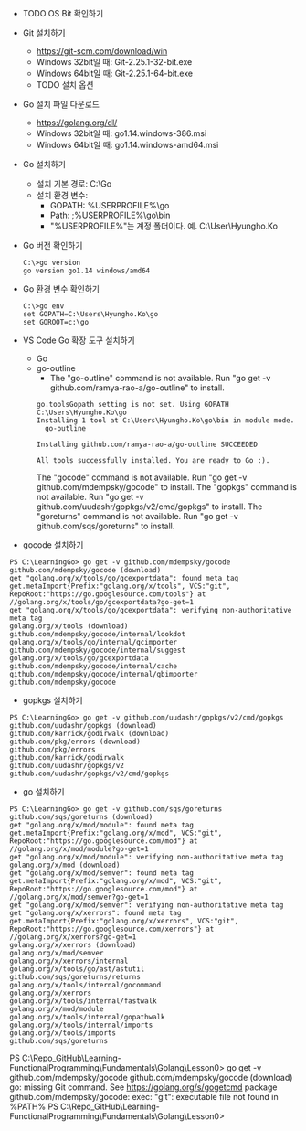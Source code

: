 - TODO OS Bit 확인하기
- Git 설치하기
  - https://git-scm.com/download/win
  - Windows 32bit일 때: Git-2.25.1-32-bit.exe
  - Windows 64bit일 때: Git-2.25.1-64-bit.exe
  - TODO 설치 옵션
- Go 설치 파일 다운로드
  - https://golang.org/dl/
  - Windows 32bit일 때: go1.14.windows-386.msi
  - Windows 64bit일 때: go1.14.windows-amd64.msi
- Go 설치하기
  - 설치 기본 경로: C:\Go
  - 설치 환경 변수: 
    - GOPATH: %USERPROFILE%\go
    - Path: ;%USERPROFILE%\go\bin
    - "%USERPROFILE%"는 계정 폴더이다. 예. C:\User\Hyungho.Ko
- Go 버전 확인하기
  ```shell
  C:\>go version
  go version go1.14 windows/amd64
  ```
- Go 환경 변수 확인하기
  ```shell
  C:\>go env
  set GOPATH=C:\Users\Hyungho.Ko\go
  set GOROOT=c:\go
  ```
- VS Code Go 확장 도구 설치하기
  - Go 
  - go-outline
    - The "go-outline" command is not available. Run "go get -v github.com/ramya-rao-a/go-outline" to install.
    ```
    go.toolsGopath setting is not set. Using GOPATH C:\Users\Hyungho.Ko\go
    Installing 1 tool at C:\Users\Hyungho.Ko\go\bin in module mode.
      go-outline

    Installing github.com/ramya-rao-a/go-outline SUCCEEDED

    All tools successfully installed. You are ready to Go :).
    ```
    The "gocode" command is not available. Run "go get -v github.com/mdempsky/gocode" to install.
    The "gopkgs" command is not available. Run "go get -v github.com/uudashr/gopkgs/v2/cmd/gopkgs" to install.
    The "goreturns" command is not available. Run "go get -v github.com/sqs/goreturns" to install.

- gocode 설치하기
```shell
PS C:\LearningGo> go get -v github.com/mdempsky/gocode
github.com/mdempsky/gocode (download)
get "golang.org/x/tools/go/gcexportdata": found meta tag get.metaImport{Prefix:"golang.org/x/tools", VCS:"git", RepoRoot:"https://go.googlesource.com/tools"} at //golang.org/x/tools/go/gcexportdata?go-get=1
get "golang.org/x/tools/go/gcexportdata": verifying non-authoritative meta tag
golang.org/x/tools (download)
github.com/mdempsky/gocode/internal/lookdot
golang.org/x/tools/go/internal/gcimporter
github.com/mdempsky/gocode/internal/suggest
golang.org/x/tools/go/gcexportdata
github.com/mdempsky/gocode/internal/cache
github.com/mdempsky/gocode/internal/gbimporter
github.com/mdempsky/gocode
```
- gopkgs 설치하기
```shell
PS C:\LearningGo> go get -v github.com/uudashr/gopkgs/v2/cmd/gopkgs
github.com/uudashr/gopkgs (download)
github.com/karrick/godirwalk (download)
github.com/pkg/errors (download)
github.com/pkg/errors
github.com/karrick/godirwalk
github.com/uudashr/gopkgs/v2
github.com/uudashr/gopkgs/v2/cmd/gopkgs
```
- go 설치하기
```shell
PS C:\LearningGo> go get -v github.com/sqs/goreturns
github.com/sqs/goreturns (download)
get "golang.org/x/mod/module": found meta tag get.metaImport{Prefix:"golang.org/x/mod", VCS:"git", RepoRoot:"https://go.googlesource.com/mod"} at //golang.org/x/mod/module?go-get=1
get "golang.org/x/mod/module": verifying non-authoritative meta tag
golang.org/x/mod (download)
get "golang.org/x/mod/semver": found meta tag get.metaImport{Prefix:"golang.org/x/mod", VCS:"git", RepoRoot:"https://go.googlesource.com/mod"} at //golang.org/x/mod/semver?go-get=1
get "golang.org/x/mod/semver": verifying non-authoritative meta tag
get "golang.org/x/xerrors": found meta tag get.metaImport{Prefix:"golang.org/x/xerrors", VCS:"git", RepoRoot:"https://go.googlesource.com/xerrors"} at //golang.org/x/xerrors?go-get=1
golang.org/x/xerrors (download)
golang.org/x/mod/semver
golang.org/x/xerrors/internal
golang.org/x/tools/go/ast/astutil
github.com/sqs/goreturns/returns
golang.org/x/tools/internal/gocommand
golang.org/x/xerrors
golang.org/x/tools/internal/fastwalk
golang.org/x/mod/module
golang.org/x/tools/internal/gopathwalk
golang.org/x/tools/internal/imports
golang.org/x/tools/imports
github.com/sqs/goreturns
```


PS C:\Repo_GitHub\Learning-FunctionalProgramming\Fundamentals\Golang\Lesson0> go get -v github.com/mdempsky/gocode
github.com/mdempsky/gocode (download)
go: missing Git command. See https://golang.org/s/gogetcmd
package github.com/mdempsky/gocode: exec: "git": executable file not found in %PATH%
PS C:\Repo_GitHub\Learning-FunctionalProgramming\Fundamentals\Golang\Lesson0> 
